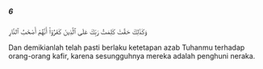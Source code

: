 ##### 6

<span class="ayah">وَكَذَٰلِكَ حَقَّتْ كَلِمَتُ رَبِّكَ عَلَى ٱلَّذِينَ كَفَرُوٓا۟ أَنَّهُمْ أَصْحَٰبُ ٱلنَّارِ</span>

<span class="ayah_translation">Dan demikianlah telah pasti berlaku ketetapan azab Tuhanmu terhadap orang-orang kafir, karena sesungguhnya mereka adalah penghuni neraka.</span>
